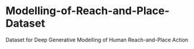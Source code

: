 # Modelling-of-Reach-and-Place-Dataset
Dataset for Deep Generative Modelling of Human Reach-and-Place Action

